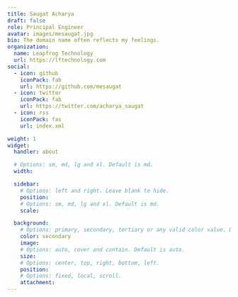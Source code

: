 ```yaml
---
title: Saugat Acharya
draft: false
role: Principal Engineer
avatar: images/mesaugat.jpg
bio: The domain name often reflects my feelings.
organization:
  name: Leapfrog Technology
  url: https://lftechnology.com
social:
  - icon: github
    iconPack: fab
    url: https://github.com/mesaugat
  - icon: twitter
    iconPack: fab
    url: https://twitter.com/acharya_saugat
  - icon: rss
    iconPack: fas
    url: index.xml

weight: 1
widget:
  handler: about

  # Options: sm, md, lg and xl. Default is md.
  width:

  sidebar:
    # Options: left and right. Leave blank to hide.
    position:
    # Options: sm, md, lg and xl. Default is md.
    scale:

  background:
    # Options: primary, secondary, tertiary or any valid color value. Default is primary.
    color: secondary
    image:
    # Options: auto, cover and contain. Default is auto.
    size:
    # Options: center, top, right, bottom, left.
    position:
    # Options: fixed, local, scroll.
    attachment:
---
```

